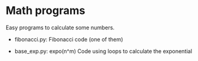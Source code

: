 # Math programs
Easy programs to calculate some numbers.

* fibonacci.py: Fibonacci code (one of them)

* base_exp.py: expo(n^m) Code using loops to calculate the exponential
```

```
